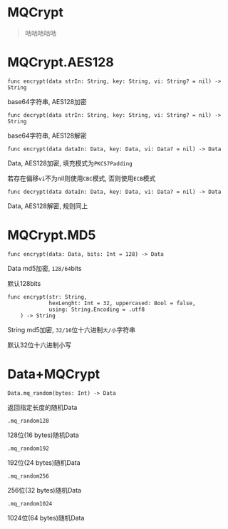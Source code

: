# MQCrypt

> 咕咕咕咕咕
> 

# MQCrypt.AES128

```
func encrypt(data strIn: String, key: String, vi: String? = nil) -> String
```

base64字符串, AES128加密

```
func decrypt(data strIn: String, key: String, vi: String? = nil) -> String
```

base64字符串, AES128解密

```
func encrypt(data dataIn: Data, key: Data, vi: Data? = nil) -> Data
```

Data, AES128加密, 填充模式为`PKCS7Padding`

若存在偏移`vi`不为nil则使用`CBC`模式, 否则使用`ECB`模式

```
func decrypt(data dataIn: Data, key: Data, vi: Data? = nil) -> Data
```

Data, AES128解密, 规则同上

# MQCrypt.MD5

```
func encrypt(data: Data, bits: Int = 128) -> Data
```

Data md5加密, `128/64`bits 

默认128bits

```
func encrypt(str: String,
             hexLenght: Int = 32, uppercased: Bool = false,
             using: String.Encoding = .utf8
    ) -> String
```

String md5加密, `32/16`位十六进制`大/小`字符串

默认32位十六进制小写

# Data+MQCrypt

```
Data.mq_random(bytes: Int) -> Data
```

返回指定长度的随机Data

```
.mq_random128
```

128位(16 bytes)随机Data

```
.mq_random192
```

192位(24 bytes)随机Data

```
.mq_random256
```

256位(32 bytes)随机Data

```
.mq_random1024
```

1024位(64 bytes)随机Data